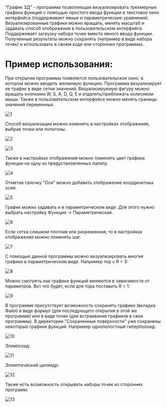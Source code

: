"График 3Д" - программа позволяющая визуализировать трехмерные графики функций с помощью простого ввода функции в текстовое окно интерфейса (поддерживает явные и параметрические уравнения). Визуализированные графики можно вращать, менять масштаб и задавать способ отображения в пользовательском интерфейсе. Поддерживает загрузку набора точек вместо явного ввода функции. Полученные результаты можно сохранять (например в виде набора точек) и использовать в своем коде или сторонних программах.

# Пример использования:

При открытии программы появляется пользовательское окно, в котором можно вводить желаемую функцию. Программа визуализирует ее график в виде сетки значений. Визуализируемую фигуру можно вращать кнопками W, S, A, D, Q, E и отдалять/приближать колесиком мыши. Также в пользовательском интерфейсе можно менять границы значений переменных.

![1](../images/1/Screenshot_1.png)

Способ визуализации можно изменить в настройках отображения, выбрав точки или полигоны.

![2](../images/1/Screenshot_2.png)

![3](../images/1/Screenshot_3.png)

Также в настройках отображения можно поменять цвет графика функции на одну из предустановленных палитр. 

![4](../images/1/Screenshot_4.png)

Отметив галочку "Оси" можно добавить отображение координатных осей.

![5](../images/1/Screenshot_5.png)

График можно задавать и в параметрическом виде. Для этого нужно выбрать настройку Функция -> Параметрическая. 

![6](../images/1/Screenshot_6.png)

Если сетка слишком плотная или разреженная, то в настройках отображения можно поменять шаг.

![7](../images/1/Screenshot_7.png)

С помощью данной программы можно визуализировать многие графики в параметрическом виде. Например тор с R = 3:

![8](../images/1/Screenshot_8.png)

Можно смотреть как графики функций меняются в зависимости от параметров. Вот что будет, если для тора поставить R = 1: 

![9](../images/1/Screenshot_9.png)

В программе присутствует возможность сохранять графики (вкладка Файл) в виде формул (для последующего открытия в этой же программе) или в виде точек (для встраивания графиков в свои программы). В директории "Сохраненные поверхности" уже сохранены некоторые графики функций. Например однополостный гиперболоид:

![10](../images/1/Screenshot_10.png)

Эллипсоид:

![11](../images/1/Screenshot_11.png)

Эллиптический цилиндр:

![12](../images/1/эллиптический%20цилиндр.png)

Также есть возможность открывать наборы точек из сторонних программ:

![13](../images/1/набор%20точек.png)
